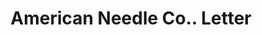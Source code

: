 ---
doi: 10.7916/D8M346SZ
date_other: '1890'
date_other_textual: 1890-1899
form: correspondence
genre:
- Letters (correspondence)
name:
- American Needle Co.
object_in_context_url: https://biggert.cul.columbia.edu/items/view/ave_biggert_00943
subject_hierarchical_geographic:
- New York, New York, United States
subject_name:
- American Needle Co.
title: American Needle Co.. Letter
sort_title: American Needle Co.. Letter
call_number: ave_biggert_00943
coordinates:
- 40.71277777777778,-74.00583333333333
pid: ave_biggert_00943
identifiers: ave_biggert_00943
thumbnail: https://derivativo-2.library.columbia.edu/iiif/2/ldpd:344449/full/!256,256/0/native.jpg
permalink: "/biggert/ave_biggert_00943/"
layout: iiif-image-page
---